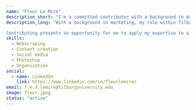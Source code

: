 ```yaml
---
name: "Fleur Le Mire"
description_short: "I'm a committed contributor with a background in marketing and a strong passion for organization, actively involved in expanding our network through social media content and skilled at efficient management and organization within Tilburg Science Hub."
description_long: "With a background in marketing, my role within Tilburg Science Hub involves the management of our social media channels and content creation. My primary goal is to expand our network and introduce people to the world of Tilburg Science Hub. Additionally, I am also actively involved in the organization of various initiatives within the team.

Contributing presents an opportunity for me to apply my expertise to a growing digital platform. It serves as a fertile ground for continuous learning and the expansion of my knowledge within the field of research, which I'm enthusiastic about sharing with fellow researchers, students, and anyone who shares an interest in our mission."
skills:  
  - Webscraping
  - Content creation
  - Social media
  - Photoshop
  - Organization
social:
  - name: LinkedIn
    link: https://www.linkedin.com/in/fleurlemire/
email: f.m.d.lemire@tilburguniversity.edu
image: fleur.jpeg
status: "active"
---
```


